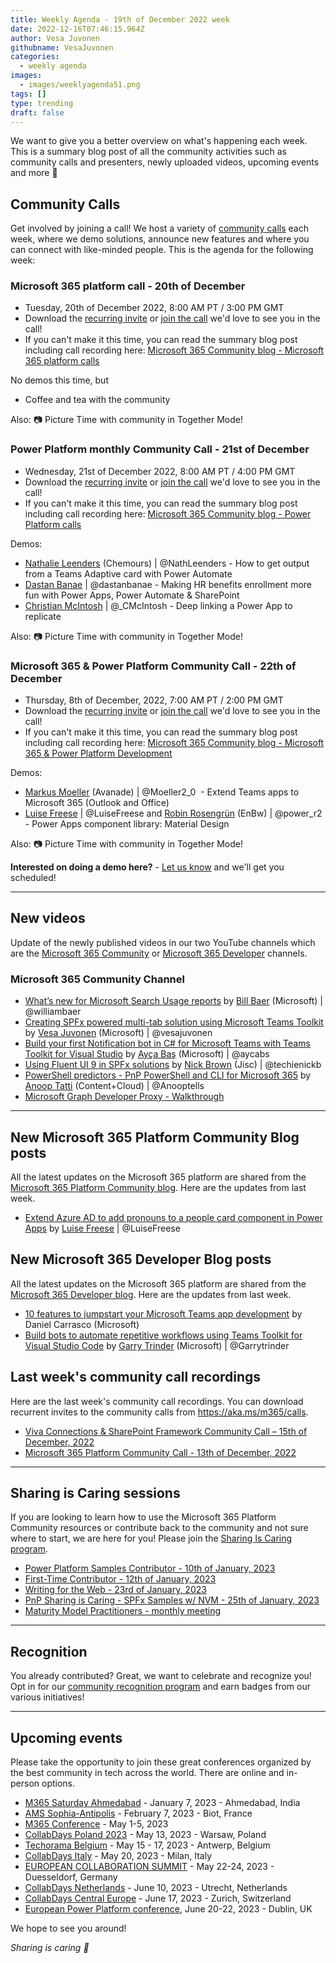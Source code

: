 ```yaml
---
title: Weekly Agenda - 19th of December 2022 week
date: 2022-12-16T07:46:15.964Z
author: Vesa Juvonen
githubname: VesaJuvonen
categories:
  - weekly agenda
images:
  - images/weeklyagenda51.png
tags: []
type: trending
draft: false
---
```



We want to give you a better overview on what's happening each week. This is a summary blog post of all the community activities such as community calls and presenters, newly uploaded videos, upcoming events and more 🚀


## Community Calls

Get involved by joining a call! We host a variety of [community calls](https://aka.ms/m365/calls) each week, where we demo solutions, announce new features and where you can connect with like-minded people. This is the agenda for the following week:

### Microsoft 365 platform call - 20th of December

* Tuesday, 20th of December 2022, 8:00 AM PT / 3:00 PM GMT
* Download the [recurring invite](https://aka.ms/m365-dev-call) or [join the call](https://aka.ms/m365-dev-call-join) we'd love to see you in the call!
* If you can't make it this time, you can read the summary blog post including call recording here: [Microsoft 365 Community blog - Microsoft 365 platform calls](https://pnp.github.io/blog/categories/microsoft-365-platform-call/)

No demos this time, but

* Coffee and tea with the community

Also: 📷 Picture Time with community in Together Mode!

### Power Platform monthly Community Call - 21st of December

* Wednesday, 21st of December 2022, 8:00 AM PT / 4:00 PM GMT
* Download the [recurring invite](https://aka.ms/powerplatformcommunitycall) or [join the call](https://aka.ms/PowerPlatformMonthlyCall) we'd love to see you in the call!
* If you can't make it this time, you can read the summary blog post including call recording here: [Microsoft 365 Community blog - Power Platform calls](https://pnp.github.io/blog/categories/power-apps-community-call/)

Demos: 

* [Nathalie Leenders](https://twitter.com/NathLeenders) (Chemours) | @NathLeenders - How to get output from a Teams Adaptive card with Power Automate
* [Dastan Banae](https://twitter.com/dastanbanae) | @dastanbanae - Making HR benefits enrollment more fun with Power Apps, Power Automate & SharePoint
* [Christian McIntosh](https://twitter.com/_CMcIntosh) | @_CMcIntosh -  Deep linking a Power App to replicate

Also: 📷 Picture Time with community in Together Mode!

### Microsoft 365 & Power Platform Community Call - 22th of December

* Thursday, 8th of December, 2022, 7:00 AM PT / 2:00 PM GMT
* Download the [recurring invite](https://aka.ms/spdev-sig-call) or [join the call](https://aka.ms/spdev-sig-call-join) we'd love to see you in the call!
* If you can't make it this time, you can read the summary blog post including call recording here: [Microsoft 365 Community blog - Microsoft 365 & Power Platform Development](https://pnp.github.io/blog/categories/microsoft-365-developer-community-call/)

Demos: 

* [Markus Moeller](https://twitter.com/Moeller2_0) (Avanade) | @Moeller2_0  - Extend Teams apps to Microsoft 365 (Outlook and Office)
* [Luise Freese](https://twitter.com/LuiseFreese) | @LuiseFreese and [Robin Rosengrün](https://twitter.com/power_r2) (EnBw) | @power_r2  - Power Apps component library: Material Design


Also: 📷 Picture Time with community in Together Mode!

**Interested on doing a demo here?** - [Let us know](https://aka.ms/m365pnp/request/demo) and we'll get you scheduled!

---

## New videos

Update of the newly published videos in our two YouTube channels which are the [Microsoft 365 Community](https://www.youtube.com/channel/UC_mKdhw-V6CeCM7gTo_Iy7w) or [Microsoft 365 Developer](https://www.youtube.com/channel/UCV_6HOhwxYLXAGd-JOqKPoQ) channels.

### Microsoft 365 Community Channel

* [What’s new for Microsoft Search Usage reports](https://www.youtube.com/watch?v=jA7reGGz6Z0) by [Bill Baer](https://twitter.com/williambaer) (Microsoft) | @williambaer
* [Creating SPFx powered multi-tab solution using Microsoft Teams Toolkit](https://www.youtube.com/watch?v=r9cSy7K9gG4) by [Vesa Juvonen](https://twitter.com/vesajuvonen) (Microsoft) | @vesajuvonen
* [Build your first Notification bot in C# for Microsoft Teams with Teams Toolkit for Visual Studio](https://www.youtube.com/watch?v=n2HrdzpBg-8) by [Ayça Baş](https://twitter.com/aycabs) (Microsoft) | @aycabs 
* [Using Fluent UI 9 in SPFx solutions](https://www.youtube.com/watch?v=Abo8FdQZ4Dc) by [Nick Brown](https://twitter.com/techienickb) (Jisc) | @techienickb
* [PowerShell predictors - PnP PowerShell and CLI for Microsoft 365](https://www.youtube.com/watch?v=2nwreG58VTk) by [Anoop Tatti](https://twitter.com/anooptells) (Content+Cloud) | @Anooptells
* [Microsoft Graph Developer Proxy - Walkthrough](https://www.youtube.com/watch?v=I0FDTKSKe9U)

---

## New Microsoft 365 Platform Community Blog posts

All the latest updates on the Microsoft 365 platform are shared from the [Microsoft 365 Platform Community blog](https://pnp.github.io/blog/). Here are the updates from last week.

* [Extend Azure AD to add pronouns to a people card component in Power Apps](https://pnp.github.io/blog/post/extend-azure-active-directory-to-add-pronouns-to-a-people-card-in-power-apps) by [Luise Freese](https://twitter.com/LuiseFreese) | @LuiseFreese

## New Microsoft 365 Developer Blog posts

All the latest updates on the Microsoft 365 platform are shared from the [Microsoft 365 Developer blog](https://devblogs.microsoft.com/microsoft365dev/). Here are the updates from last week.

* [10 features to jumpstart your Microsoft Teams app development](https://devblogs.microsoft.com/microsoft365dev/10-features-to-jumpstart-your-microsoft-teams-app-development/) by Daniel Carrasco (Microsoft)
* [Build bots to automate repetitive workflows using Teams Toolkit for Visual Studio Code](https://devblogs.microsoft.com/microsoft365dev/build-bots-to-automate-repetitive-workflows-using-teams-toolkit-for-visual-studio-code/) by [Garry Trinder](https://twitter.com/garrytrinder) (Microsoft) | @Garrytrinder


## Last week's community call recordings

Here are the last week's community call recordings. You can download recurrent invites to the community calls from https://aka.ms/m365/calls.

* [Viva Connections & SharePoint Framework Community Call – 15th of December, 2022](https://pnp.github.io/blog/microsoft-viva-and-spfx-community-call/2022-12-15/)
* [Microsoft 365 Platform Community Call - 13th of December, 2022](https://pnp.github.io/blog/microsoft-365-platform-community-call/2022-12-13/)

---


## Sharing is Caring sessions

If you are looking to learn how to use the Microsoft 365 Platform Community resources or contribute back to the community and not sure where to start, we are here for you! Please join the [Sharing Is Caring program](https://pnp.github.io/sharing-is-caring/).

* [Power Platform Samples Contributor - 10th of January, 2023](https://forms.office.com/pages/responsepage.aspx?id=KtIy2vgLW0SOgZbwvQuRaXDXyCl9DkBHq4A2OG7uLpdUN0hMNTRPWVVWTkhFTk9QQzhFSTRIS1JLSC4u)
* [First-Time Contributor - 12th of January, 2023](https://forms.office.com/pages/responsepage.aspx?id=KtIy2vgLW0SOgZbwvQuRaXDXyCl9DkBHq4A2OG7uLpdUNjAwRVNETlA1MkxIR1MyTEs5STZFVVRJMC4u)
* [Writing for the Web - 23rd of January, 2023](https://forms.office.com/pages/responsepage.aspx?id=KtIy2vgLW0SOgZbwvQuRaXDXyCl9DkBHq4A2OG7uLpdUMFNPNFMyUk9CNFROUjJWTFFGSzdJV0czVC4u)
* [PnP Sharing is Caring - SPFx Samples w/ NVM - 25th of January, 2023](https://forms.office.com/pages/responsepage.aspx?id=KtIy2vgLW0SOgZbwvQuRaXDXyCl9DkBHq4A2OG7uLpdUNEE2SUdTOU1UOEtCTFU3MlM1SERDMlNVNi4u)
* [Maturity Model Practitioners - monthly meeting](https://aka.ms/mm4m365/invite)

---

## Recognition

You already contributed? Great, we want to celebrate and recognize you! Opt in for our [community recognition program](https://pnp.github.io/recognitionprogram/) and earn badges from our various initiatives! 

---

## Upcoming events

Please take the opportunity to join these great conferences organized by the best community in tech across the world. There are online and in-person options.

* [M365 Saturday Ahmedabad](https://www.communitydays.org/event/2023-01-07/m365-saturday-ahmedabad) - January 7, 2023 - Ahmedabad, India
* [AMS Sophia-Antipolis](https://www.communitydays.org/event/2023-02-07/ams-sophia-antipolis) - February 7, 2023 - Biot, France
* [M365 Conference](https://sharepointna.com/) - May 1-5, 2023
* [CollabDays Poland 2023](https://www.communitydays.org/event/2023-05-13/collabdays-poland-2023) - May 13, 2023 - Warsaw, Poland
* [Techorama Belgium](https://www.techorama.be/) - May 15 - 17, 2023 - Antwerp, Belgium
* [CollabDays Italy](https://www.collabdays.org/2023-italy/) - May 20, 2023 - Milan, Italy
* [EUROPEAN COLLABORATION SUMMIT](https://www.collabsummit.eu/) - May 22-24, 2023 - Duesseldorf, Germany
* [CollabDays Netherlands](https://www.communitydays.org/event/2023-06-10/collabdays-netherlands-2023) - June 10, 2023 - Utrecht, Netherlands
* [CollabDays Central Europe](https://www.collabdays.org/2023-ce/) - June 17, 2023 - Zurich, Switzerland
* [European Power Platform conference](https://www.sharepointeurope.com/european-power-platform-conference/), June 20-22, 2023 - Dublin, UK

We hope to see you around!

_Sharing is caring 🧡_


